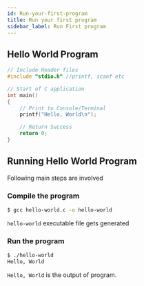 ```yaml
---
id: Run-your-first-program
title: Run your first program
sidebar_label: Run First program
---
```


## Hello World Program

```c
// Include Header files
#include "stdio.h" //printf, scanf etc

// Start of C application 
int main() 
{
    // Print to Console/Terminal
    printf("Hello, World\n");

    // Return Success
    return 0;
}
```

## Running Hello World Program

Following main steps are involved

### Compile the program

```bash
$ gcc hello-world.c -o hello-world
```
`hello-world` executable file gets generated

### Run the program

```bash
$ ./hello-world 
Hello, World

```
`Hello, World` is the output of program.